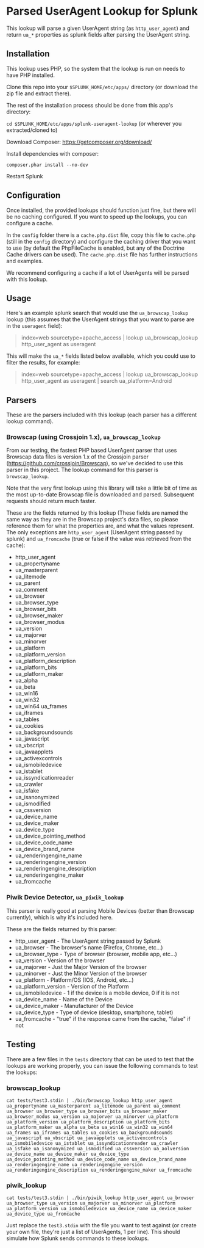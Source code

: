 # Parsed UserAgent Lookup for Splunk

This lookup will parse a given UserAgent string (as `http_user_agent`) and return `ua_*` properties as splunk fields
after parsing the UserAgent string.

## Installation

This lookup uses PHP, so the system that the lookup is run on needs to have PHP installed.

Clone this repo into your `$SPLUNK_HOME/etc/apps/` directory (or download the zip file and extract there).

The rest of the installation process should be done from this app's directory:

`cd $SPLUNK_HOME/etc/apps/splunk-useragent-lookup` (or wherever you extracted/cloned to)

Download Composer: https://getcomposer.org/download/

Install dependencies with composer:

`composer.phar install --no-dev`

Restart Splunk

## Configuration

Once installed, the provided lookups should function just fine, but there will be no caching configured.  If you want to speed up the lookups, you can configure a cache.

In the `config` folder there is a `cache.php.dist` file, copy this file to `cache.php` (still in the `config` directory) and configure the caching driver that you want to use (by default the PhpFileCache is enabled, but any of the Doctrine Cache drivers can be used). The `cache.php.dist` file has further instructions and examples.

We recommend configuring a cache if a lot of UserAgents will be parsed with this lookup.

## Usage

Here's an example splunk search that would use the `ua_browscap_lookup` lookup (this assumes that the UserAgent strings that you want to parse are in the `useragent` field):

> index=web sourcetype=apache_access | lookup ua_browscap_lookup http_user_agent as useragent

This will make the `ua_*` fields listed below available, which you could use to filter the results, for example:

> index=web sourcetype=apache_access | lookup ua_browscap_lookup http_user_agent as useragent | search ua_platform=Android

## Parsers

These are the parsers included with this lookup (each parser has a different lookup command).

### Browscap (using Crossjoin 1.x), `ua_browscap_lookup`

From our testing, the fastest PHP based UserAgent parser that uses Browscap data files is version 1.x of the Crossjoin parser (https://github.com/crossjoin/Browscap), so we've decided to use this parser in this project.  The lookup command for this parser is `browscap_lookup`.

Note that the very first lookup using this library will take a little bit of time as the most up-to-date Browscap file is downloaded and parsed. Subsequent requests should return much faster.

These are the fields returned by this lookup (These fields are named the same way as they are in the Browscap project's data files, so please reference them for what the properties are, and what the values represent.  The only exceptions are `http_user_agent` (UserAgent string passed by splunk) and `ua_fromcache` (true or false if the value was retrieved from the cache):

 * http_user_agent
 * ua_propertyname
 * ua_masterparent
 * ua_litemode
 * ua_parent
 * ua_comment
 * ua_browser
 * ua_browser_type
 * ua_browser_bits
 * ua_browser_maker
 * ua_browser_modus
 * ua_version
 * ua_majorver
 * ua_minorver
 * ua_platform
 * ua_platform_version
 * ua_platform_description
 * ua_platform_bits
 * ua_platform_maker
 * ua_alpha
 * ua_beta
 * ua_win16
 * ua_win32
 * ua_win64 ua_frames
 * ua_iframes
 * ua_tables
 * ua_cookies
 * ua_backgroundsounds
 * ua_javascript
 * ua_vbscript
 * ua_javaapplets
 * ua_activexcontrols
 * ua_ismobiledevice
 * ua_istablet
 * ua_issyndicationreader
 * ua_crawler
 * ua_isfake
 * ua_isanonymized
 * ua_ismodified
 * ua_cssversion
 * ua_device_name
 * ua_device_maker
 * ua_device_type
 * ua_device_pointing_method
 * ua_device_code_name
 * ua_device_brand_name
 * ua_renderingengine_name
 * ua_renderingengine_version
 * ua_renderingengine_description
 * ua_renderingengine_maker
 * ua_fromcache

### Piwik Device Detector, `ua_piwik_lookup`

This parser is really good at parsing Mobile Devices (better than Browscap currently), which is why it's included here.

These are the fields returned by this parser:

 * http_user_agent - The UserAgent string passed by Splunk
 * ua_browser - The browser's name (Firefox, Chrome, etc...)
 * ua_browser_type - Type of browser (browser, mobile app, etc...)
 * ua_version - Version of the browser
 * ua_majorver - Just the Major Version of the browser
 * ua_minorver - Just the Minor Version of the browser
 * ua_platform - Platform/OS (IOS, Android, etc...)
 * ua_platform_version - Version of the Platform
 * ua_ismobiledevice - 1 if the device is a mobile device, 0 if it is not
 * ua_device_name - Name of the Device
 * ua_device_maker - Manufacturer of the Device
 * ua_device_type - Type of device (desktop, smartphone, tablet)
 * ua_fromcache - "true" if the response came from the cache, "false" if not

## Testing

There are a few files in the `tests` directory that can be used to test that the lookups are working properly, you can issue the following commands to test the lookups:

### browscap_lookup

`cat tests/test3.stdin | ./bin/browscap_lookup http_user_agent ua_propertyname ua_masterparent ua_litemode ua_parent ua_comment ua_browser ua_browser_type ua_browser_bits ua_browser_maker ua_browser_modus ua_version ua_majorver ua_minorver ua_platform ua_platform_version ua_platform_description ua_platform_bits ua_platform_maker ua_alpha ua_beta ua_win16 ua_win32 ua_win64 ua_frames ua_iframes ua_tables ua_cookies ua_backgroundsounds ua_javascript ua_vbscript ua_javaapplets ua_activexcontrols ua_ismobiledevice ua_istablet ua_issyndicationreader ua_crawler ua_isfake ua_isanonymized ua_ismodified ua_cssversion ua_aolversion ua_device_name ua_device_maker ua_device_type ua_device_pointing_method ua_device_code_name ua_device_brand_name ua_renderingengine_name ua_renderingengine_version ua_renderingengine_description ua_renderingengine_maker ua_fromcache`

### piwik_lookup

`cat tests/test3.stdin | ./bin/piwik_lookup http_user_agent ua_browser ua_browser_type ua_version ua_majorver ua_minorver ua_platform ua_platform_version ua_ismobiledevice ua_device_name ua_device_maker ua_device_type ua_fromcache`

Just replace the `test3.stdin` with the file you want to test against (or create your own file, they're just a list of UserAgents, 1 per line).  This should simulate how Splunk sends commands to these lookups.
